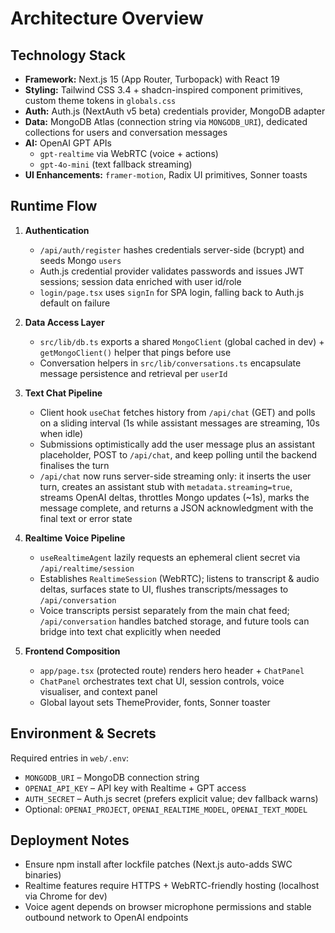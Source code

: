 # Architecture Overview

## Technology Stack
- **Framework:** Next.js 15 (App Router, Turbopack) with React 19
- **Styling:** Tailwind CSS 3.4 + shadcn-inspired component primitives, custom theme tokens in `globals.css`
- **Auth:** Auth.js (NextAuth v5 beta) credentials provider, MongoDB adapter
- **Data:** MongoDB Atlas (connection string via `MONGODB_URI`), dedicated collections for users and conversation messages
- **AI:** OpenAI GPT APIs
  - `gpt-realtime` via WebRTC (voice + actions)
  - `gpt-4o-mini` (text fallback streaming)
- **UI Enhancements:** `framer-motion`, Radix UI primitives, Sonner toasts

## Runtime Flow
1. **Authentication**
   - `/api/auth/register` hashes credentials server-side (bcrypt) and seeds Mongo `users`
   - Auth.js credential provider validates passwords and issues JWT sessions; session data enriched with user id/role
   - `login/page.tsx` uses `signIn` for SPA login, falling back to Auth.js default on failure

2. **Data Access Layer**
   - `src/lib/db.ts` exports a shared `MongoClient` (global cached in dev) + `getMongoClient()` helper that pings before use
   - Conversation helpers in `src/lib/conversations.ts` encapsulate message persistence and retrieval per `userId`

3. **Text Chat Pipeline**
   - Client hook `useChat` fetches history from `/api/chat` (GET) and polls on a sliding interval (1s while assistant messages are streaming, 10s when idle)
   - Submissions optimistically add the user message plus an assistant placeholder, POST to `/api/chat`, and keep polling until the backend finalises the turn
   - `/api/chat` now runs server-side streaming only: it inserts the user turn, creates an assistant stub with `metadata.streaming=true`, streams OpenAI deltas, throttles Mongo updates (~1s), marks the message complete, and returns a JSON acknowledgment with the final text or error state

4. **Realtime Voice Pipeline**
   - `useRealtimeAgent` lazily requests an ephemeral client secret via `/api/realtime/session`
   - Establishes `RealtimeSession` (WebRTC); listens to transcript & audio deltas, surfaces state to UI, flushes transcripts/messages to `/api/conversation`
   - Voice transcripts persist separately from the main chat feed; `/api/conversation` handles batched storage, and future tools can bridge into text chat explicitly when needed

5. **Frontend Composition**
   - `app/page.tsx` (protected route) renders hero header + `ChatPanel`
   - `ChatPanel` orchestrates text chat UI, session controls, voice visualiser, and context panel
   - Global layout sets ThemeProvider, fonts, Sonner toaster

## Environment & Secrets
Required entries in `web/.env`:
- `MONGODB_URI` – MongoDB connection string
- `OPENAI_API_KEY` – API key with Realtime + GPT access
- `AUTH_SECRET` – Auth.js secret (prefers explicit value; dev fallback warns)
- Optional: `OPENAI_PROJECT`, `OPENAI_REALTIME_MODEL`, `OPENAI_TEXT_MODEL`

## Deployment Notes
- Ensure npm install after lockfile patches (Next.js auto-adds SWC binaries)
- Realtime features require HTTPS + WebRTC-friendly hosting (localhost via Chrome for dev)
- Voice agent depends on browser microphone permissions and stable outbound network to OpenAI endpoints
